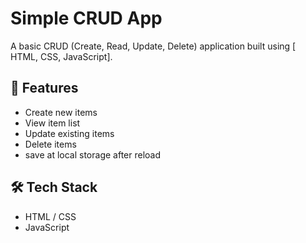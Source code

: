 # Simple CRUD App

A basic CRUD (Create, Read, Update, Delete) application built using [ HTML, CSS, JavaScript].

## 🚀 Features

- Create new items
- View item list
- Update existing items
- Delete items
- save at local storage after reload
  
## 🛠️ Tech Stack

- HTML / CSS
- JavaScript
